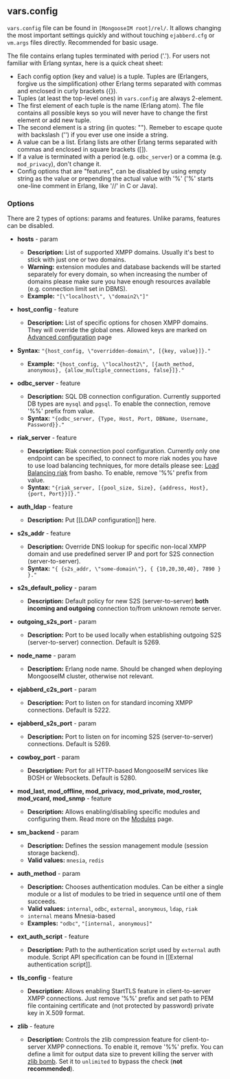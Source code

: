 ## vars.config

`vars.config` file can be found in `[MongooseIM root]/rel/`. It allows changing the most important settings quickly and without touching `ejabberd.cfg` or `vm.args` files directly. Recommended for basic usage.

The file contains erlang tuples terminated with period ('.'). For users not familiar with Erlang syntax, here is a quick cheat sheet:

* Each config option (key and value) is a tuple. Tuples are (Erlangers, forgive us the simplification) other Erlang terms separated with commas and enclosed in curly brackets ({}).
* Tuples (at least the top-level ones) in `vars.config` are always 2-element. 
* The first element of each tuple is the name (Erlang atom). The file contains all possible keys so you will never have to change the first element or add new tuple.
* The second element is a string (in quotes: "").  Remeber to escape quote with backslash ('\') if you ever use one inside a string.
* A value can be a list. Erlang lists are other Erlang terms separated with commas and enclosed in square brackets ([]).
* If a value is terminated with a period (e.g. `odbc_server`) or a comma (e.g. `mod_privacy`), don't change it.
* Config options that are "features", can be disabled by using empty string as the value or prepending the actual value with  '%' ('%' starts one-line comment in Erlang, like '//' in C or Java).

### Options

There are 2 types of options: params and features. Unlike params, features can be disabled.

* **hosts** - param
    * **Description:** List of supported XMPP domains. Usually it's best to stick with just one or two domains.
    * **Warning:** extension modules and database backends will be started separately for every domain, so when increasing the number of domains please make sure you have enough resources available (e.g. connection limit set in DBMS).
    * **Example:** `"[\"localhost\", \"domain2\"]"`

* **host_config** - feature
    * **Description:** List of specific options for chosen XMPP domains. They will override the global ones. Allowed keys are marked on [Advanced configuration](Advanced-configuration.md) page
 
* **Syntax:** `"{host_config, \"overridden-domain\", [{key, value}]}."`
    * **Example:** `"{host_config, \"localhost2\", [{auth_method, anonymous}, {allow_multiple_connections, false}]}." `

* **odbc_server** - feature
    * **Description:** SQL DB connection configuration. Currently supported DB types are `mysql` and `pgsql`. To enable the connection, remove '%%' prefix from value.
    * **Syntax:** `"{odbc_server, {Type, Host, Port, DBName, Username, Password}}."`

* **riak_server** - feature
    * **Description:** Riak connection pool configuration. Currently only one endpoint can be specified, to connect to more riak nodes you have to use load balancing techniques, for more details please see: [Load Balancing riak](http://docs.basho.com/riak/latest/ops/advanced/configs/load-balancing-proxy/) from basho. To enable, remove '%%' prefix from value.
    * **Syntax:** `"{riak_server, [{pool_size, Size}, {address, Host}, {port, Port}}]}."`

* **auth_ldap** - feature
    * **Description:** Put [[LDAP configuration]] here.

* **s2s_addr** - feature
    * **Description:** Override DNS lookup for specific non-local XMPP domain and use predefined server IP and port for S2S connection (server-to-server).
    * **Syntax:** `"{ {s2s_addr, \"some-domain\"}, { {10,20,30,40}, 7890 } }."`

* **s2s_default_policy** - param
    * **Description:** Default policy for new S2S (server-to-server) **both incoming and outgoing** connection to/from unknown remote server. 

* **outgoing_s2s_port** - param
    * **Description:** Port to be used locally when establishing outgoing S2S (server-to-server) connection. Default is 5269.

* **node_name** - param
    * **Description:** Erlang node name. Should be changed when deploying MongooseIM cluster, otherwise not relevant.

* **ejabberd_c2s_port** - param
    * **Description:** Port to listen on for standard incoming XMPP connections. Default is 5222.

* **ejabberd_s2s_port** - param
    * **Description:** Port to listen on for incoming S2S (server-to-server) connections. Default is 5269.

* **cowboy_port** - param
    * **Description:** Port for all HTTP-based MongooseIM services like BOSH or Websockets. Default is 5280.

* **mod_last, mod_offline, mod_privacy, mod_private, mod_roster, mod_vcard, mod_snmp** - feature
    * **Description:** Allows enabling/disabling specific modules and configuring them. Read more on the [Modules](advanced-configuration/Modules.md) page.

* **sm_backend** - param
    * **Description:** Defines the session management module (session storage backend).
    * **Valid values:** `mnesia`, `redis`

* **auth_method** - param
    * **Description:** Chooses authentication modules. Can be either a single module or a list of modules to be tried in sequence until one of them succeeds.
    * **Valid values:** `internal`, `odbc`, `external`, `anonymous`, `ldap`, `riak`
    * `internal` means Mnesia-based
    * **Examples:** `"odbc"`, `"[internal, anonymous]"`

* **ext_auth_script** - feature
    * **Description:** Path to the authentication script used by `external` auth module. Script API specification can be found in [[External authentication script]].

* **tls_config** - feature
    * **Description:** Allows enabling StartTLS feature in client-to-server XMPP connections. Just remove '%%' prefix and set path to PEM file containing certificate and (not protected by password) private key in X.509 format.

* **zlib** - feature
    * **Description:** Controls the zlib compression feature for client-to-server XMPP connections. To enable it, remove '%%' prefix. You can define a limit for output data size to prevent killing the server with [zlib bomb](http://xmpp.org/resources/security-notices/uncontrolled-resource-consumption-with-highly-compressed-xmpp-stanzas/). Set it to `unlimited` to bypass the check (**not recommended**).